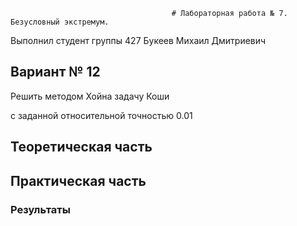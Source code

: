                                         # Лабораторная работа № 7. Безусловный экстремум.

Выполнил студент группы 427
Букеев Михаил Дмитриевич

## Вариант № 12
Решить методом Хойна задачу Коши



с заданной относительной точностью 0.01

## Теоретическая часть


## Практическая часть


### Результаты

